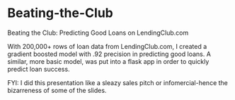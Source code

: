 # Beating-the-Club
Beating the Club: Predicting Good Loans on LendingClub.com

With 200,000+ rows of loan data from LendingClub.com, I created a gradient boosted model with .92 precision in predicting good loans. A similar, more basic model, was put into a flask app in order to quickly predict loan success.

FYI: I did this presentation like a sleazy sales pitch or infomercial-hence the bizarreness of some of the slides.
